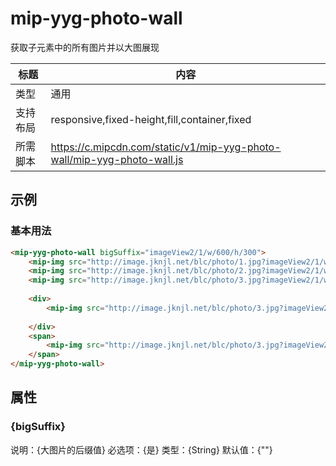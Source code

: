# mip-yyg-photo-wall

获取子元素中的所有图片并以大图展现

标题|内容
----|----
类型|通用
支持布局|responsive,fixed-height,fill,container,fixed
所需脚本|https://c.mipcdn.com/static/v1/mip-yyg-photo-wall/mip-yyg-photo-wall.js

## 示例

### 基本用法
```html
<mip-yyg-photo-wall bigSuffix="imageView2/1/w/600/h/300">
    <mip-img src="http://image.jknjl.net/blc/photo/1.jpg?imageView2/1/w/140/h/85" ></mip-img>
    <mip-img src="http://image.jknjl.net/blc/photo/2.jpg?imageView2/1/w/140/h/85"  ></mip-img>
    <mip-img src="http://image.jknjl.net/blc/photo/3.jpg?imageView2/1/w/140/h/85"  ></mip-img>
    
    <div>
        <mip-img src="http://image.jknjl.net/blc/photo/3.jpg?imageView2/1/w/140/h/85" ></mip-img>
    
    </div>
    <span>
        <mip-img src="http://image.jknjl.net/blc/photo/3.jpg?imageView2/1/w/140/h/85" ></mip-img>
    </span>
</mip-yyg-photo-wall>
```


## 属性

### {bigSuffix}

说明：{大图片的后缀值}
必选项：{是}
类型：{String}
默认值：{""}



